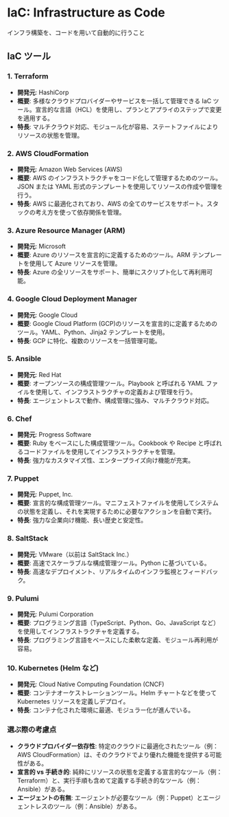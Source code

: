 # IaC: Infrastructure as Code

インフラ構築を、コードを用いて自動的に行うこと

## IaC ツール

### 1. **Terraform**

- **開発元**: HashiCorp
- **概要**: 多様なクラウドプロバイダーやサービスを一括して管理できる IaC ツール。宣言的な言語（HCL）を使用し、プランとアプライのステップで変更を適用する。
- **特長**: マルチクラウド対応、モジュール化が容易、ステートファイルによりリソースの状態を管理。

### 2. **AWS CloudFormation**

- **開発元**: Amazon Web Services (AWS)
- **概要**: AWS のインフラストラクチャをコード化して管理するためのツール。JSON または YAML 形式のテンプレートを使用してリソースの作成や管理を行う。
- **特長**: AWS に最適化されており、AWS の全てのサービスをサポート。スタックの考え方を使って依存関係を管理。

### 3. **Azure Resource Manager (ARM)**

- **開発元**: Microsoft
- **概要**: Azure のリソースを宣言的に定義するためのツール。ARM テンプレートを使用して Azure リソースを管理。
- **特長**: Azure の全リソースをサポート、簡単にスクリプト化して再利用可能。

### 4. **Google Cloud Deployment Manager**

- **開発元**: Google Cloud
- **概要**: Google Cloud Platform (GCP)のリソースを宣言的に定義するためのツール。YAML、Python、Jinja2 テンプレートを使用。
- **特長**: GCP に特化、複数のリソースを一括管理可能。

### 5. **Ansible**

- **開発元**: Red Hat
- **概要**: オープンソースの構成管理ツール。Playbook と呼ばれる YAML ファイルを使用して、インフラストラクチャの定義および管理を行う。
- **特長**: エージェントレスで動作、構成管理に強み、マルチクラウド対応。

### 6. **Chef**

- **開発元**: Progress Software
- **概要**: Ruby をベースにした構成管理ツール。Cookbook や Recipe と呼ばれるコードファイルを使用してインフラストラクチャを管理。
- **特長**: 強力なカスタマイズ性、エンタープライズ向け機能が充実。

### 7. **Puppet**

- **開発元**: Puppet, Inc.
- **概要**: 宣言的な構成管理ツール。マニフェストファイルを使用してシステムの状態を定義し、それを実現するために必要なアクションを自動で実行。
- **特長**: 強力な企業向け機能、長い歴史と安定性。

### 8. **SaltStack**

- **開発元**: VMware（以前は SaltStack Inc.）
- **概要**: 高速でスケーラブルな構成管理ツール。Python に基づいている。
- **特長**: 高速なデプロイメント、リアルタイムのインフラ監視とフィードバック。

### 9. **Pulumi**

- **開発元**: Pulumi Corporation
- **概要**: プログラミング言語（TypeScript、Python、Go、JavaScript など）を使用してインフラストラクチャを定義する。
- **特長**: プログラミング言語をベースにした柔軟な定義、モジュール再利用が容易。

### 10. **Kubernetes (Helm など)**

- **開発元**: Cloud Native Computing Foundation (CNCF)
- **概要**: コンテナオーケストレーションツール。Helm チャートなどを使って Kubernetes リソースを定義しデプロイ。
- **特長**: コンテナ化された環境に最適、モジュラー化が進んでいる。

### 選ぶ際の考慮点

- **クラウドプロバイダー依存性**: 特定のクラウドに最適化されたツール（例：AWS CloudFormation）は、そのクラウドでより優れた機能を提供する可能性がある。
- **宣言的 vs 手続き的**: 純粋にリソースの状態を定義する宣言的なツール（例：Terraform）と、実行手順も含めて定義する手続き的なツール（例：Ansible）がある。
- **エージェントの有無**: エージェントが必要なツール（例：Puppet）とエージェントレスのツール（例：Ansible）がある。
